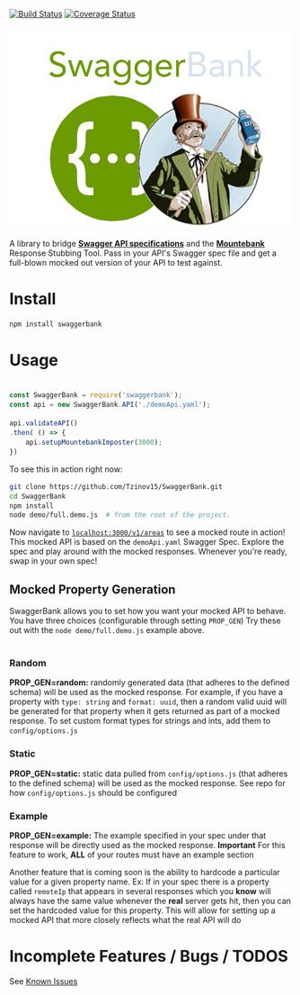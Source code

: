 [![Build Status](https://travis-ci.org/Tzinov15/SwaggerBank.svg?branch=master)](https://travis-ci.org/Tzinov15/SwaggerBank)
[![Coverage Status](https://coveralls.io/repos/github/Tzinov15/SwaggerBank/badge.svg?branch=master&bustagain=4)](https://coveralls.io/github/Tzinov15/SwaggerBank?branch=master&bustagain=5)

<img src="./swaggerbanklogo.png" alt="alt text" >

A library to bridge **[Swagger API specifications](http://swagger.io/)** and the **[Mountebank](http://www.mbtest.org/)** Response Stubbing Tool. Pass in your API's Swagger spec file and get a full-blown mocked out version of your API to test against.


# Install

```bash
npm install swaggerbank
```

<h1> Usage </h1>

```javascript

const SwaggerBank = require('swaggerbank');
const api = new SwaggerBank.API('./demoApi.yaml');

api.validateAPI()
.then( () => {
	api.setupMountebankImposter(3000);
})

```

To see this in action right now:

````bash
git clone https://github.com/Tzinov15/SwaggerBank.git   
cd SwaggerBank    
npm install   
node demo/full.demo.js  # from the root of the project. 
````

Now navigate to [`localhost:3000/v1/areas`](http://localhost:3000/v1/areas) to see a mocked route in action! This mocked API is
based on the `demoApi.yaml` Swagger Spec. Explore the spec and play around with the mocked responses. Whenever you're ready, swap in your own spec!

## Mocked Property Generation
SwaggerBank allows you to set how you want your mocked API to behave. You have three choices (configurable through setting `PROP_GEN`) Try these out with the `node demo/full.demo.js` example above.           <br><br>

### Random
<b>PROP_GEN=random:</b> randomly generated data (that adheres to the defined schema) will be used as the mocked response. For example, if you have a property with `type: string` and `format: uuid`, then a random valid uuid will be generated for that property when it gets returned as part of a mocked response. To set custom format types for strings and ints, add them to `config/options.js` <br>

### Static
<b>PROP_GEN=static:</b> static data pulled from ````config/options.js```` (that adheres to the defined schema) will be used as the mocked response. See repo for how ```config/options.js``` should be configured<br>

### Example
<b>PROP_GEN=example:</b> The example specified in your spec under that response will be directly used as the mocked response. **Important** For this feature to work, **ALL** of your routes must have an example section<br>

Another feature that is coming soon is the ability to hardcode a particular value for a given property name. Ex: If in your spec there is a property called `remoteIp` that appears in several responses which you **know** will always have the same value whenever the **real** server gets hit, then you can set the hardcoded value for this property. This will allow for setting up a mocked API that more closely reflects what the real API will do




<h1> Incomplete Features / Bugs / TODOS </h1>

See [Known Issues](./KnownIssues.md)
